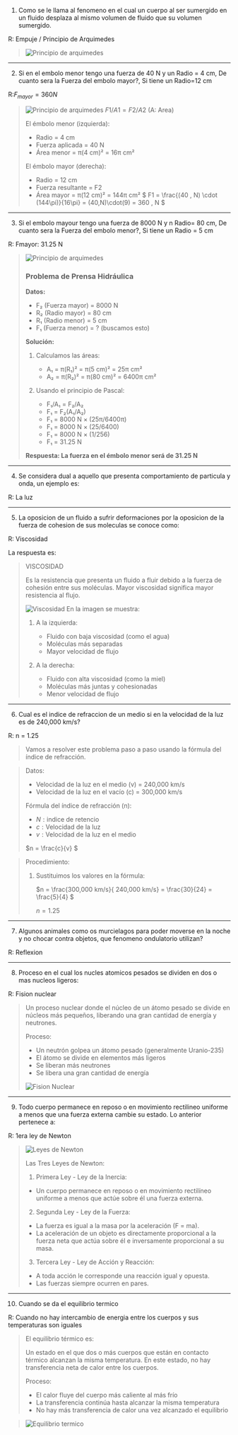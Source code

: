 1. Como se le llama al fenomeno en el cual un cuerpo al ser sumergido en un fluido desplaza al mismo volumen de fluido que su volumen sumergido.

R: Empuje / Principio de Arquimedes

> ![Principio de arquimedes](./images/F03_01.jpg)

---

2. Si en el embolo menor tengo una fuerza de 40 N y un Radio = 4 cm, 
De cuanto sera la Fuerza del embolo mayor?, Si tiene un Radio=12 cm

R:$F_{mayor} = 360 N$

> ![Principio de arquimedes](./images/F03_02.png)
> $F1/A1 = F2/A2$ (A: Area)
>
> El émbolo menor (izquierda):
> - Radio = 4 cm
> - Fuerza aplicada = 40 N
> - Área menor = π(4 cm)² = 16π cm²
> 
> El émbolo mayor (derecha):
> - Radio = 12 cm
> - Fuerza resultante = F2 
> - Área mayor = π(12 cm)² = 144π cm²
> $ F1 = \frac{(40 \, N) \cdot (144\pi)}{16\pi} = (40\,N)\cdot(9) = 360 \, N $

---

3. Si el embolo mayour tengo una fuerza de 8000 N y n Radio= 80 cm, De cuanto sera la Fuerza del embolo menor?, Si tiene un Radio = 5 cm     

R: Fmayor: 31.25 N

> ![Principio de arquimedes](./images/F03_02.png)
>
> ### Problema de Prensa Hidráulica
> 
> **Datos:**
> - F₂ (Fuerza mayor) = 8000 N
> - R₂ (Radio mayor) = 80 cm
> - R₁ (Radio menor) = 5 cm
> - F₁ (Fuerza menor) = ? (buscamos esto)
> 
> **Solución:**
> 1. Calculamos las áreas:
>    - A₁ = π(R₁)² = π(5 cm)² = 25π cm²
>    - A₂ = π(R₂)² = π(80 cm)² = 6400π cm²
> 
> 2. Usando el principio de Pascal:
>    - F₁/A₁ = F₂/A₂
>    - F₁ = F₂(A₁/A₂)
>    - F₁ = 8000 N × (25π/6400π)
>    - F₁ = 8000 N × (25/6400)
>    - F₁ = 8000 N × (1/256)
>    - F₁ = 31.25 N
> 
> **Respuesta: La fuerza en el émbolo menor será de 31.25 N**


---

4. Se considera dual a aquello que presenta comportamiento de particula y onda, un ejemplo es: 

R: La luz

---

5. La oposicion de un fluido a sufrir deformaciones por la oposicion de la fuerza de cohesion de sus moleculas se conoce como: 

R: Viscosidad

La respuesta es:

> VISCOSIDAD
> 
> Es la resistencia que presenta un fluido a fluir debido a la fuerza de cohesión entre sus moléculas. Mayor viscosidad significa mayor resistencia al flujo.
>
> ![Viscosidad](./images/F03_05.png)
> En la imagen se muestra:
> 
> 1. A la izquierda: 
>    - Fluido con baja viscosidad (como el agua)
>    - Moléculas más separadas
>    - Mayor velocidad de flujo
> 
> 2. A la derecha:
>    - Fluido con alta viscosidad (como la miel)
>    - Moléculas más juntas y cohesionadas
>    - Menor velocidad de flujo
> 

---

6. Cual es el indice de refraccion de un medio si en la velocidad de la luz es de 240,000 km/s?

R: n = 1.25 

>Vamos a resolver este problema paso a paso usando la fórmula del índice de refracción.
>
 

> Datos:
> - Velocidad de la luz en el medio (v) = 240,000 km/s
> - Velocidad de la luz en el vacío (c) = 300,000 km/s
> 
> Fórmula del índice de refracción (n):
>- $N: \text{indice de retencio}$
>- $c: \text{Velocidad de la luz}$
>- $v: \text{Velocidad de la luz en el medio}$
>
> $n = \frac{c}{v} $

>Procedimiento:
>1. Sustituimos los valores en la fórmula:
>
>    $n = \frac{300,000 km/s}{ 240,000 km/s} = \frac{30}{24} = \frac{5}{4} $
>
>    $n = 1.25$

---

7. Algunos animales como os murcielagos para poder moverse en la noche y no chocar contra objetos, que fenomeno ondulatorio utilizan?

R:  Reflexion

---

8. Proceso en el cual los nucles atomicos pesados se dividen en dos o mas nucleos ligeros:  

R: Fision nuclear

>Un proceso nuclear donde el núcleo de un átomo pesado se divide en núcleos más pequeños, liberando una gran cantidad de energía y neutrones.
>
>Proceso:
>
> - Un neutrón golpea un átomo pesado (generalmente Uranio-235)
> - El átomo se divide en elementos más ligeros
> - Se liberan más neutrones
> - Se libera una gran cantidad de energía
>
>![Fision Nuclear](./images/F03_08.png)

---

9. Todo cuerpo permanece en reposo o en movimiento rectilineo uniforme a menos que una fuerza externa cambie su estado. Lo anterior pertenece a:

R: 1era ley de Newton 

>![Leyes de Newton](./images/F03_09.png)
>
> Las Tres Leyes de Newton:
> 
>1. Primera Ley - Ley de la Inercia:
> - Un cuerpo permanece en reposo o en movimiento rectilíneo uniforme a menos que actúe sobre él una fuerza externa.
> 
> 
>2. Segunda Ley - Ley de la Fuerza:
> - La fuerza es igual a la masa por la aceleración (F = ma).
> - La aceleración de un objeto es directamente proporcional a la fuerza neta que actúa sobre él e inversamente proporcional a su masa.
> 
> 
>3. Tercera Ley - Ley de Acción y Reacción:
> - A toda acción le corresponde una reacción igual y opuesta.
> - Las fuerzas siempre ocurren en pares.


---

10. Cuando se da el equilibrio termico 

R: Cuando no hay intercambio de energia entre los cuerpos y sus temperaturas son iguales

> El equilibrio térmico es:
>
>Un estado en el que dos o más cuerpos que están en contacto térmico alcanzan la misma temperatura. En este estado, no hay transferencia neta de calor entre los cuerpos.
>
>Proceso:
> - El calor fluye del cuerpo más caliente al más frío
> - La transferencia continúa hasta alcanzar la misma temperatura
> - No hay más transferencia de calor una vez alcanzado el equilibrio

>![Equilibrio termico](./images/F03_10.png)